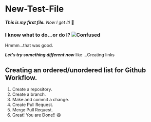 # New-Test-File

***This is my first file.***
_Now I get it!_ :slightly_smiling_face:


### I know what to do...or do I? ![Confused](D:\SHILPA\GitHubRepos\New-Test-File\think.jpg)  
Hmmm...that was good.  

***Let's try something different now*** like ...~~Creating links~~  



Creating an ordered/unordered list for Github Workflow.  
---  

1. Create a repository.  
2. Create a branch.  
3. Make and commit a change.  
4. Create Pull Request.  
5. Merge Pull Request.  
6. Great! You are Done!! :smile:  
